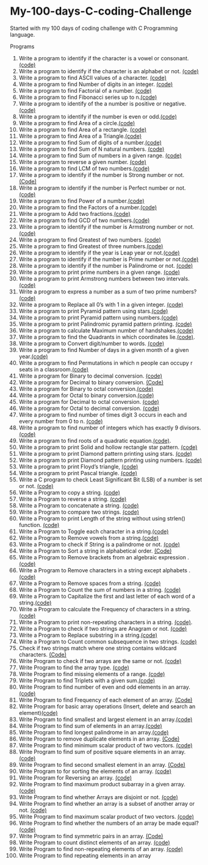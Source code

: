 # My-100-days-C-coding-Challenge
Started with my 100 days of coding challenge with C Programming language.

Programs
1. Write a program to identify if the character is a vowel or consonant. [(code)](https://github.com/Udhays07/My-100-days-C-coding-Challenge/blob/main/Day01.c)
2. Write a program to identify if the character is an alphabet or not. [(code)](https://github.com/Udhays07/My-100-days-C-coding-Challenge/blob/main/Day02.c)
3. Write a program to find ASCII values of a character. [(code)](https://github.com/Udhays07/My-100-days-C-coding-Challenge/blob/main/Day03.c)
4. Write a program to find Number of digits in an integer. [(code)](https://github.com/Udhays07/My-100-days-C-coding-Challenge/blob/main/Day04.c)
5. Write a program to find Factorial of a number. [(code)](https://github.com/Udhays07/My-100-days-C-coding-Challenge/blob/main/Day05.c)
6. Write a program to find Fibonacci series up to n.[(code)](https://github.com/Udhays07/My-100-days-C-coding-Challenge/blob/main/Day06.c)  
7. Write a program to identify of the a number is positive or negative.[(code)](https://github.com/Udhays07/My-100-days-C-coding-Challenge/blob/main/Day07.c)
8. Write a program to identify if the number is even or odd.[(code)](https://github.com/Udhays07/My-100-days-C-coding-Challenge/blob/main/Day08.c)
9. Write a program to find Area of a circle.[(code)](https://github.com/Udhays07/My-100-days-C-coding-Challenge/blob/main/Day09.c) 
10. Write a program to find Area of a rectangle. [(code)](https://github.com/Udhays07/My-100-days-C-coding-Challenge/blob/main/Day10.c)
11. Write a program to find Area of a Triangle.[(code)](https://github.com/Udhays07/My-100-days-C-coding-Challenge/blob/main/Day11.c) 
12. Write a program to find Sum of digits of a number.[(code)](https://github.com/Udhays07/My-100-days-C-coding-Challenge/blob/main/Day12.c)
13. Write a program to find Sum of N natural numbers. [(code)](https://github.com/Udhays07/My-100-days-C-coding-Challenge/blob/main/Day13.c)
14. Write a program to find Sum of numbers in a given range. [(code)](https://github.com/Udhays07/My-100-days-C-coding-Challenge/blob/main/Day14.c)
15. Write a program to reverse a given number. [(code)](https://github.com/Udhays07/My-100-days-C-coding-Challenge/blob/main/Day15.c)
16. Write a program to find LCM of two numbers.[(code)](https://github.com/Udhays07/My-100-days-C-coding-Challenge/blob/main/Day16.c)
17. Write a program to identify if the number is Strong number or not. [(Code)](https://github.com/Udhays07/My-100-days-C-coding-Challenge/blob/main/Day17.c)
18. Write a program to identify if the number is Perfect number or not. [(code)](https://github.com/Udhays07/My-100-days-C-coding-Challenge/blob/main/Day18.c)
19. Write a program to find Power of a number.[(code)](https://github.com/Udhays07/My-100-days-C-coding-Challenge/blob/main/Day19.c)
20. Write a program to find the Factors of a number.[(code)](https://github.com/Udhays07/My-100-days-C-coding-Challenge/blob/main/Day20.c)
21. Write a program to Add two fractions.[(code)](https://github.com/Udhays07/My-100-days-C-coding-Challenge/blob/main/Day21.c)
22. Write a program to find GCD of two numbers.[(code)](https://github.com/Udhays07/My-100-days-C-coding-Challenge/blob/main/Day22.c) 
23. Write a program to identify if the number is Armstrong number or not.[(code)](https://github.com/Udhays07/My-100-days-C-coding-Challenge/blob/main/Day23.c)
24. Write a program to find Greatest of two numbers. [(code)](https://github.com/Udhays07/My-100-days-C-coding-Challenge/blob/main/Day24.c)
25. Write a program to find Greatest of three numbers.[(code)](https://github.com/Udhays07/My-100-days-C-coding-Challenge/blob/main/Day25.c)
26. Write a program to identify if the year is Leap year or not.[(code)](https://github.com/Udhays07/My-100-days-C-coding-Challenge/blob/main/Day26.c) 
27. Write a program to identify if the number is Prime number or not.[(code)](https://github.com/Udhays07/My-100-days-C-coding-Challenge/blob/main/Day27.c) 
28. Write a program to identify if the number is Palindrome or not. [(code)](https://github.com/Udhays07/My-100-days-C-coding-Challenge/blob/main/Day28.c)
29. Write a program to print prime numbers in a given range. [(code)](https://github.com/Udhays07/My-100-days-C-coding-Challenge/blob/main/Day29.c)
30. Write a program to print Armstrong numbers between two intervals. [(code)](https://github.com/Udhays07/My-100-days-C-coding-Challenge/blob/main/Day30.c)
31. Write a program to express a number as a sum of two prime numbers?[(code)](https://github.com/Udhays07/My-100-days-C-coding-Challenge/blob/main/Day31.c)
32. Write a program to Replace all 0’s with 1 in a given integer. [(code)](https://github.com/Udhays07/My-100-days-C-coding-Challenge/blob/main/Day32.c)
33. Write a program to print Pyramid pattern using stars.[(code)](https://github.com/Udhays07/My-100-days-C-coding-Challenge/blob/main/Day33.c)
34. Write a program to print Pyramid pattern using numbers.[(code)](https://github.com/Udhays07/My-100-days-C-coding-Challenge/blob/main/Day34.c)
35. Write a program to print Palindromic pyramid pattern printing. [(code)](https://github.com/Udhays07/My-100-days-C-coding-Challenge/blob/main/Day35.c)
36. Write a program to calculate Maximum number of handshakes.[(code)](https://github.com/Udhays07/My-100-days-C-coding-Challenge/blob/main/Day36.c)
37. Write a program to find the Quadrants in which coordinates lie.[(code)](https://github.com/Udhays07/My-100-days-C-coding-Challenge/blob/main/Day37.c).
38. Write a program to Convert digit/number to words. [(code)](https://github.com/Udhays07/My-100-days-C-coding-Challenge/blob/main/Day38.c)
39. Write a program to find Number of days in a given month of a given year.[(code)](https://github.com/Udhays07/My-100-days-C-coding-Challenge/blob/main/Day39.c)
40. Write a program to find Permutations in which n people can occupy r seats in a classroom.[(code)](https://github.com/Udhays07/My-100-days-C-coding-Challenge/blob/main/Day40.c)
41. Write a program for Binary to decimal conversion. [(code)](https://github.com/Udhays07/My-100-days-C-coding-Challenge/blob/main/Day41.c)
42. Write a program for Decimal to binary conversion. [(Code)](https://github.com/Udhays07/My-100-days-C-coding-Challenge/blob/main/Day42.c)
43. Write a program for Binary to octal conversion.[(code)](https://github.com/Udhays07/My-100-days-C-coding-Challenge/blob/main/Day43.c)
44. Write a program for Octal to binary conversion.[(code)](https://github.com/Udhays07/My-100-days-C-coding-Challenge/blob/main/Day44.c)
45. Write a program for Decimal to octal conversion. [(code)](https://github.com/Udhays07/My-100-days-C-coding-Challenge/blob/main/Day46.c)
46. Write a program for Octal to decimal conversion. [(code)](https://github.com/Udhays07/My-100-days-C-coding-Challenge/blob/main/Day46.c)
47. Write a program to find number of times digit 3 occurs in each and every number from 0 to n. [(code)](https://github.com/Udhays07/My-100-days-C-coding-Challenge/blob/main/Day47.c)
48. Write a program to find number of integers which has exactly 9 divisors. [(code)](https://github.com/Udhays07/My-100-days-C-coding-Challenge/blob/main/Day48.c)
49. Write a program to find roots of a quadratic equation.[(code)](https://github.com/Udhays07/My-100-days-C-coding-Challenge/blob/main/Day49.c).
50. Write a program to print Solid and hollow rectangle star pattern. [(code)](https://github.com/Udhays07/My-100-days-C-coding-Challenge/blob/main/Day50.c)
51. Write a program to print Diamond pattern printing using stars. [(code)](https://github.com/Udhays07/My-100-days-C-coding-Challenge/blob/main/Day51.c)
52. Write a program to print Diamond pattern printing using numbers. [(code)](https://github.com/Udhays07/My-100-days-C-coding-Challenge/blob/main/Day52.c)
53. Write a program to print Floyd’s triangle, [(code)](https://github.com/Udhays07/My-100-days-C-coding-Challenge/blob/main/Day53.c)
54. Write a program to print Pascal triangle. [(code)](https://github.com/Udhays07/My-100-days-C-coding-Challenge/blob/main/Day54.c)
55. Write a C program to check Least Significant Bit (LSB) of a number is set or not. [(code)](https://github.com/Udhays07/My-100-days-C-coding-Challenge/blob/main/Day55.c)
56.	Write a Program to copy a string. [(code)](https://github.com/Udhays07/My-100-days-C-coding-Challenge/blob/main/Day56.c)
57.	Write a Program to reverse a string. [(code)](https://github.com/Udhays07/My-100-days-C-coding-Challenge/blob/main/Day57.c)
58.	Write a Program to concatenate a string. [(code)](https://github.com/Udhays07/My-100-days-C-coding-Challenge/blob/main/Day58.c)
59.	Write a Program to compare two strings. [(code)](https://github.com/Udhays07/My-100-days-C-coding-Challenge/blob/main/Day59.c)
60.	Write a Program to print Length of the string without using strlen() function. [(code)](https://github.com/Udhays07/My-100-days-C-coding-Challenge/blob/main/Day60.c) 
61.	Write a Program to Toggle each character in a string.[(code)](https://github.com/Udhays07/My-100-days-C-coding-Challenge/blob/main/Day61.c)
62.	Write a Program to Remove vowels from a string.[(code)](https://github.com/Udhays07/My-100-days-C-coding-Challenge/blob/main/Day62.c)
63.	Write a Program to check if String is a palindrome or not. [(code)](https://github.com/Udhays07/My-100-days-C-coding-Challenge/blob/main/Day63.c)
64.	Write a Program to Sort a string in alphabetical order. [(Code)](https://github.com/Udhays07/My-100-days-C-coding-Challenge/blob/main/Day64.c)
65.	Write a Program to Remove brackets from an algebraic expression . [(code)](https://github.com/Udhays07/My-100-days-C-coding-Challenge/blob/main/Day65.c)
66.	Write a Program to Remove characters in a string except alphabets .[(code)](https://github.com/Udhays07/My-100-days-C-coding-Challenge/blob/main/Day66.c)
67.	Write a Program to Remove spaces from a string. [(code)](https://github.com/Udhays07/My-100-days-C-coding-Challenge/blob/main/Day67.c)
68.	Write a Program to Count the sum of numbers in a string. [(code)](https://github.com/Udhays07/My-100-days-C-coding-Challenge/blob/main/Day68.c)
69.	Write a Program to Capitalize the first and last letter of each word of a string.[(code)](https://github.com/Udhays07/My-100-days-C-coding-Challenge/blob/main/Day69.c)
70.	Write a Program to calculate the Frequency of characters in a string.[(code)](https://github.com/Udhays07/My-100-days-C-coding-Challenge/blob/main/Day70.c)
71.	Write a Program to print non-repeating characters in a string. [(code)](https://github.com/Udhays07/My-100-days-C-coding-Challenge/blob/main/Day71.c).
72.	Write a Program to check if two strings are Anagram or not. [(code)](https://github.com/Udhays07/My-100-days-C-coding-Challenge/blob/main/Day73.c) 
73.	Write a Program to Replace substring in a string.[(code)](https://github.com/Udhays07/My-100-days-C-coding-Challenge/blob/main/Day73.c)
74.	Write a Program to Count common subsequence in two strings. [(code)](https://github.com/Udhays07/My-100-days-C-coding-Challenge/blob/main/Day74.c)
75.	Check if two strings match where one string contains wildcard characters. [(Code)](https://github.com/Udhays07/My-100-days-C-coding-Challenge/blob/main/Day75.c)
76.	Write Program to check if two arrays are the same or not. [(code)](https://github.com/Udhays07/My-100-days-C-coding-Challenge/blob/main/Day76.c)
77.	Write Program to find the array type. [(code)](https://github.com/Udhays07/My-100-days-C-coding-Challenge/blob/main/Day77.c)
78.	Write Program to find missing elements of a range. [(code)](https://github.com/Udhays07/My-100-days-C-coding-Challenge/blob/main/Day78.c)
79.	 Write Program to find Triplets with a given sum.[(code)](https://github.com/Udhays07/My-100-days-C-coding-Challenge/blob/main/Day79.c)
80.	Write Program to find number of even and odd elements in an array. [(code)](https://github.com/Udhays07/My-100-days-C-coding-Challenge/blob/main/Day80.c)
81.	Write Program to find Frequency of each element of an array. [(Code)](https://github.com/Udhays07/My-100-days-C-coding-Challenge/blob/main/Day81.c)
82.	Write Program for basic array operations (Insert, delete and search an element)[(code)](https://github.com/Udhays07/My-100-days-C-coding-Challenge/blob/main/Day82.c)
83.	Write Program to find smallest and largest element in an array.[(code)](https://github.com/Udhays07/My-100-days-C-coding-Challenge/blob/main/Day83.c)
84.	Write Program to find sum of elements in an array.[(code)](https://github.com/Udhays07/My-100-days-C-coding-Challenge/blob/main/Day84.c)
85.	Write Program to find longest palindrome in an array.[(code)](https://github.com/Udhays07/My-100-days-C-coding-Challenge/blob/main/Day85.c) 
86.	Write Program to remove duplicate elements in an array. [(Code)](https://github.com/Udhays07/My-100-days-C-coding-Challenge/blob/main/Day86.c)
87.	Write Program to find minimum scalar product of two vectors. [(code)](https://github.com/Udhays07/My-100-days-C-coding-Challenge/blob/main/Day87.c)
88.	Write Program to find sum of positive square elements in an array. [(code)](https://github.com/Udhays07/My-100-days-C-coding-Challenge/blob/main/Day88.c)
89.	Write Program to find second smallest element in an array. [(Code)](https://github.com/Udhays07/My-100-days-C-coding-Challenge/blob/main/Day89.c)
90.	Write Program to for sorting the elements of an array. [(code)](https://github.com/Udhays07/My-100-days-C-coding-Challenge/blob/main/Day90.c)
91.	Write Program for Reversing an array. [(code)](https://github.com/Udhays07/My-100-days-C-coding-Challenge/blob/main/Day91.c)
92.	Write Program to find maximum product subarray in a given array. [(code)](https://github.com/Udhays07/My-100-days-C-coding-Challenge/blob/main/Day92.c)
93.	Write Program to find whether Arrays are disjoint or not. [(code)](https://github.com/Udhays07/My-100-days-C-coding-Challenge/blob/main/Day93.c)
95.	Write Program to find whether an array is a subset of another array or not. [(code)](https://github.com/Udhays07/My-100-days-C-coding-Challenge/blob/main/Day94.c)
96.	Write Program to find maximum scalar product of two vectors. [(code)](https://github.com/Udhays07/My-100-days-C-coding-Challenge/blob/main/Day95.c)
97.	Write Program to find whether the numbers of an array be made equal? [(code)](https://github.com/Udhays07/My-100-days-C-coding-Challenge/blob/main/Day96.c)
98.	Write Program to find symmetric pairs in an array. [(Code)](https://github.com/Udhays07/My-100-days-C-coding-Challenge/blob/main/Day97.c) 
99.	Write Program to count distinct elements of an array. [(code)](https://github.com/Udhays07/My-100-days-C-coding-Challenge/blob/main/Day98.c)
100.	Write Program to find non-repeating elements of an array. [(code)](https://github.com/Udhays07/My-100-days-C-coding-Challenge/blob/main/Day99.c)
101.	Write Program to find repeating elements in an array
